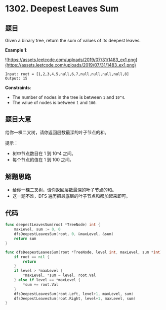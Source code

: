 # 1302. Deepest Leaves Sum


## 题目

Given a binary tree, return the sum of values of its deepest leaves.

**Example 1**:

![https://assets.leetcode.com/uploads/2019/07/31/1483_ex1.png](https://assets.leetcode.com/uploads/2019/07/31/1483_ex1.png)

```
Input: root = [1,2,3,4,5,null,6,7,null,null,null,null,8]
Output: 15
```

**Constraints**:

- The number of nodes in the tree is between `1` and `10^4`.
- The value of nodes is between `1` and `100`.

## 题目大意

给你一棵二叉树，请你返回层数最深的叶子节点的和。

提示：

- 树中节点数目在 1 到 10^4 之间。
- 每个节点的值在 1 到 100 之间。

## 解题思路

- 给你一棵二叉树，请你返回层数最深的叶子节点的和。
- 这一题不难，DFS 遍历把最底层的叶子节点和都加起来即可。

## 代码

```go
func deepestLeavesSum(root *TreeNode) int {
	maxLevel, sum := 0, 0
	dfsDeepestLeavesSum(root, 0, &maxLevel, &sum)
	return sum
}

func dfsDeepestLeavesSum(root *TreeNode, level int, maxLevel, sum *int) {
	if root == nil {
		return
	}
	if level > *maxLevel {
		*maxLevel, *sum = level, root.Val
	} else if level == *maxLevel {
		*sum += root.Val
	}
	dfsDeepestLeavesSum(root.Left, level+1, maxLevel, sum)
	dfsDeepestLeavesSum(root.Right, level+1, maxLevel, sum)
}
```